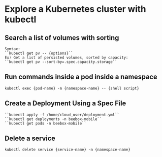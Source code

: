 # Explore a Kubernetes cluster with kubectl

## Search a list of volumes with sorting
    Syntax:
    ``kubectl get pv -- {options}``
    Ex) Get a list of persisted volumes, sorted by capacity:
    ``kubectl get pv --sort-by=.spec.capacity.storage``

## Run commands inside a pod inside a namespace
``kubectl exec {pod-name} -n {namespace-name} -- {shell script}``

## Create a Deployment Using a Spec File
    ``kubectl apply -f /home/cloud_user/deployment.yml``
    ``kubectl get deployments -n beebox-mobile``
    ``kubectl get pods -n beebox-mobile``

## Delete a service
``
kubectl delete service {service-name} -n {namespace-name}
``
